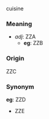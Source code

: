 cuisine
### Meaning
+ _adj_: ZZA
	+ __eg__: ZZB

### Origin

ZZC

### Synonym

__eg__: ZZD

+ ZZE


